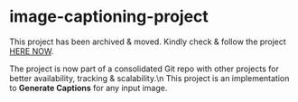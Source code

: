 # image-captioning-project

This project has been archived & moved. Kindly check & follow the project [HERE NOW](https://github.com/amitbcp/deep_learning_projects).

The project is now part of a consolidated Git repo with other projects for better availability, tracking & scalability.\n
This project is an implementation to **Generate Captions** for any input image.
